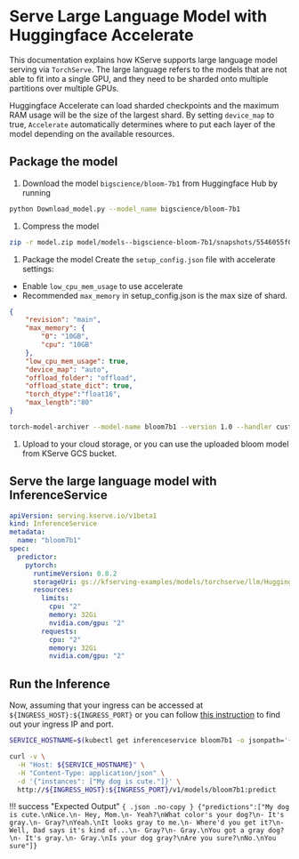 # Serve Large Language Model with Huggingface Accelerate

This documentation explains how KServe supports large language model serving via `TorchServe`.
The large language refers to the models that are not able to fit into a single GPU, and they need
to be sharded onto multiple partitions over multiple GPUs.

Huggingface Accelerate can load sharded checkpoints and the maximum RAM usage will be the size of
the largest shard. By setting `device_map` to true, `Accelerate` automatically determines where
to put each layer of the model depending on the available resources.


## Package the model

1. Download the model `bigscience/bloom-7b1` from Huggingface Hub by running
```bash
python Download_model.py --model_name bigscience/bloom-7b1
```

1. Compress the model
```bash
zip -r model.zip model/models--bigscience-bloom-7b1/snapshots/5546055f03398095e385d7dc625e636cc8910bf2/
```

1. Package the model
Create the `setup_config.json` file with accelerate settings:
* Enable `low_cpu_mem_usage` to use accelerate
* Recommended `max_memory` in setup_config.json is the max size of shard.
```json
{
    "revision": "main",
    "max_memory": {
        "0": "10GB",
        "cpu": "10GB"
    },
    "low_cpu_mem_usage": true,
    "device_map": "auto",
    "offload_folder": "offload",
    "offload_state_dict": true,
    "torch_dtype":"float16",
    "max_length":"80"
}
```

```bash
torch-model-archiver --model-name bloom7b1 --version 1.0 --handler custom_handler.py --extra-files model.zip,setup_config.json
```

1. Upload to your cloud storage, or you can use the uploaded bloom model from KServe GCS bucket.

## Serve the large language model with InferenceService

```yaml
apiVersion: serving.kserve.io/v1beta1
kind: InferenceService
metadata:
  name: "bloom7b1"
spec:
  predictor:
    pytorch:
      runtimeVersion: 0.8.2
      storageUri: gs://kfserving-examples/models/torchserve/llm/Huggingface_accelerate/bloom
      resources:
        limits:
          cpu: "2"
          memory: 32Gi
          nvidia.com/gpu: "2"
        requests:
          cpu: "2"
          memory: 32Gi
          nvidia.com/gpu: "2"
```

## Run the Inference

Now, assuming that your ingress can be accessed at
`${INGRESS_HOST}:${INGRESS_PORT}` or you can follow [this instruction](../../../../../get_started/first_isvc.md#4-determine-the-ingress-ip-and-ports)
to find out your ingress IP and port.

```bash
SERVICE_HOSTNAME=$(kubectl get inferenceservice bloom7b1 -o jsonpath='{.status.url}' | cut -d "/" -f 3)

curl -v \
  -H "Host: ${SERVICE_HOSTNAME}" \
  -H "Content-Type: application/json" \
  -d '{"instances": ["My dog is cute."]}' \
  http://${INGRESS_HOST}:${INGRESS_PORT}/v1/models/bloom7b1:predict
```
!!! success "Expected Output"
    ```{ .json .no-copy }
    {"predictions":["My dog is cute.\nNice.\n- Hey, Mom.\n- Yeah?\nWhat color's your dog?\n- It's gray.\n- Gray?\nYeah.\nIt looks gray to me.\n- Where'd you get it?\n- Well, Dad says it's kind of...\n- Gray?\n- Gray.\nYou got a gray dog?\n- It's gray.\n- Gray.\nIs your dog gray?\nAre you sure?\nNo.\nYou sure"]}
    ```
